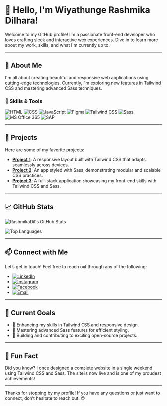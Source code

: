 # 👋 Hello, I'm Wiyathunge Rashmika Dilhara!

Welcome to my GitHub profile! I’m a passionate front-end developer who loves crafting sleek and interactive web experiences. Dive in to learn more about my work, skills, and what I'm currently up to.

---

## 🌟 About Me

I'm all about creating beautiful and responsive web applications using cutting-edge technologies. Currently, I'm exploring new features in Tailwind CSS and mastering advanced Sass techniques.

### 🔧 Skills & Tools

![HTML](https://img.shields.io/badge/-HTML-E34F26?style=flat&logo=html5&logoColor=FFFFFF)
![CSS](https://img.shields.io/badge/-CSS-1572B6?style=flat&logo=css3&logoColor=FFFFFF)
![JavaScript](https://img.shields.io/badge/-JavaScript-F7DF1E?style=flat&logo=javascript&logoColor=000000)
![Figma](https://img.shields.io/badge/-Figma-F24E1E?style=flat&logo=figma&logoColor=FFFFFF)
![Tailwind CSS](https://img.shields.io/badge/-Tailwind%20CSS-38B2AC?style=flat&logo=tailwindcss&logoColor=FFFFFF)
![Sass](https://img.shields.io/badge/-Sass-CC6699?style=flat&logo=sass&logoColor=FFFFFF)
![MS Office 365](https://img.shields.io/badge/-MS%20Office%20365-F25022?style=flat&logo=microsoft&logoColor=FFFFFF)
![SAP](https://img.shields.io/badge/-SAP-00376B?style=flat&logo=sap&logoColor=FFFFFF)

---

## 🚀 Projects

Here are some of my favorite projects:

- **[Project 1](https://github.com/RashmikaDil/project1)**: A responsive layout built with Tailwind CSS that adapts seamlessly across devices.
- **[Project 2](https://github.com/RashmikaDil/project2)**: An app styled with Sass, demonstrating modular and scalable CSS practices.
- **[Project 3](https://github.com/RashmikaDil/project3)**: A full-stack application showcasing my front-end skills with Tailwind CSS and Sass.

---

## 📈 GitHub Stats

![RashmikaDil's GitHub Stats](https://github-readme-stats.vercel.app/api?username=RashmikaDil&show_icons=true&hide_title=true&hide=prs&count_private=true&include_all_commits=true&hide_border=true&theme=tokyo-night)

![Top Languages](https://github-readme-stats.vercel.app/api/top-langs/?username=RashmikaDil&layout=compact&theme=tokyo-night)

---

## 📫 Connect with Me

Let’s get in touch! Feel free to reach out through any of the following:

- [![LinkedIn](https://img.shields.io/badge/-LinkedIn-0077B5?style=flat&logo=linkedin&logoColor=white)](https://www.linkedin.com/in/rashmika-dilhara-47a7102aa/)
- [![Instagram](https://img.shields.io/badge/-Instagram-E4405F?style=flat&logo=instagram&logoColor=white)](https://www.instagram.com/rashmikadil523/)
- [![Facebook](https://img.shields.io/badge/-Facebook-1877F2?style=flat&logo=facebook&logoColor=white)](https://web.facebook.com/RashmikaDilharaFB)
- [![Email](https://img.shields.io/badge/-Email-D14836?style=flat&logo=gmail&logoColor=white)](mailto:rashmikadil2023@gmail.com)

---

## 🎯 Current Goals

- 🌱 Enhancing my skills in Tailwind CSS and responsive design.
- 🎨 Mastering advanced Sass features for efficient styling.
- 🚀 Building and contributing to exciting open-source projects.

---

## 🎉 Fun Fact

Did you know? I once designed a complete website in a single weekend using Tailwind CSS and Sass. The site is now live and is one of my proudest achievements!

---

Thanks for stopping by my profile! If you have any questions or just want to connect, don’t hesitate to reach out. 😊
